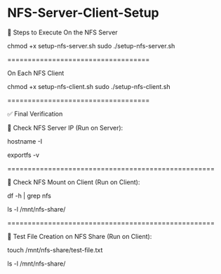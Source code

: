 # NFS-Server-Client-Setup

🚀 Steps to Execute
On the NFS Server

chmod +x setup-nfs-server.sh
sudo ./setup-nfs-server.sh

===================================


On Each NFS Client

chmod +x setup-nfs-client.sh
sudo ./setup-nfs-client.sh


===================================

✅ Final Verification

🔹 Check NFS Server IP (Run on Server):

hostname -I

exportfs -v

===================================================

🔹 Check NFS Mount on Client (Run on Client):

df -h | grep nfs

ls -l /mnt/nfs-share/

===================================================

🔹 Test File Creation on NFS Share (Run on Client):


touch /mnt/nfs-share/test-file.txt

ls -l /mnt/nfs-share/
